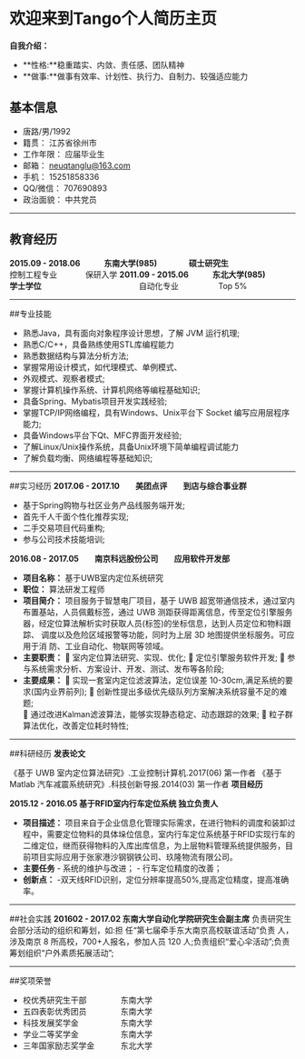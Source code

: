 # 欢迎来到Tango个人简历主页
**自我介绍：**
- **性格:**稳重踏实、内敛、责任感、团队精神 
- **做事:**做事有效率、计划性、执行力、自制力、较强适应能力

## 基本信息

- 唐路/男/1992
- 籍贯：    江苏省徐州市
- 工作年限： 应届毕业生
- 邮箱： neuqtanglu@163.com
- 手机： 15251858336
- QQ/微信：   707690893
- 政治面貌：  中共党员

-------------------
## 教育经历

 **2015.09 - 2018.06　　　东南大学(985)　　　　硕士研究生**
　　　　　　　　　　　　控制工程专业      　　　   保研入学
**2011.09 - 2015.06　　　东北大学(985)　　　　学士学位**
　　　　　　　　　　　　自动化专业　　　　　Top 5%

-------------------
##专业技能
- 熟悉Java，具有面向对象程序设计思想，了解 JVM 运行机理;
- 熟悉C/C++，具备熟练使用STL库编程能力
- 熟悉数据结构与算法分析方法;
- 掌握常用设计模式，如代理模式、单例模式、
- 外观模式、观察者模式;
-  掌握计算机操作系统、计算机网络等编程基础知识;
- 具备Spring、Mybatis项目开发实践经验;
- 掌握TCP/IP网络编程，具有Windows、Unix平台下 Socket 编写应用层程序能力;
- 具备Windows平台下Qt、MFC界面开发经验;
- 了解Linux/Unix操作系统，具备Unix环境下简单编程调试能力
- 了解负载均衡、网络编程等基础知识;

-------------------
##实习经历
**2017.06 - 2017.10　　美团点评　　到店与综合事业群**
-  基于Spring购物与社区业务产品线服务端开发;
-  首先千人千面个性化推荐实现;
-  二手交易项目代码重构;
-  参与公司技术技能培训;

**2016.08 - 2017.05　　南京科远股份公司　　应用软件开发部**
- **项目名称：**  基于UWB室内定位系统研究
- **职位：**  算法研发工程师
- **项目简介：**  项目服务于智慧电厂项目，基于 UWB 超宽带通信技术，通过室内 布置基站，人员佩戴标签，通过 UWB 测距获得距离信息，传至定位引擎服务 器，经定位算法解析实时获取人员(标签)的坐标信息，达到人员定位和物料跟踪、 调度以及危险区域报警等功能，同时为上层 3D 地图提供坐标服务。可应用于消 防、工业自动化、物联网等领域。
- **主要职责：**
      室内定位算法研究、实现、优化;
      定位引擎服务软件开发;
      参与系统需求分析、方案设计、开发、测试、发布等各阶段;
- **主要成果：**
    实现一套室内定位滤波算法，定位误差 10-30cm,满足系统的要求(国内业界前列); 
    创新性提出多级优先级队列方案解决系统容量不足的难题;  
    通过改进Kalman滤波算法，能够实现静态稳定、动态跟踪的效果;
    粒子群算法优化，改善定位耗时特性;

-------------------
##科研经历
**发表论文**

《基于 UWB 室内定位算法研究》.工业控制计算机.2017(06) 第一作者
《基于 Matlab 汽车减震系统研究》.科技创新导报.2014(03)      第一作者
**项目经历**

**2015.12 - 2016.05   基于RFID室内行车定位系统           独立负责人**
- **项目描述：**
 项目来自于企业信息化管理实际需求，在进行物料的调度和装卸过程中，需要定位物料的具体垛位信息，室内行车定位系统基于RFID实现行车的二维定位，继而获得物料的入库出库信息，为上层物料管理系统提供服务，目前项目实际应用于张家港沙钢钢铁公司、玖隆物流有限公司。
- **主要任务**
	     - 系统的维护与改进；
	     - 行车定位精度的改善；
- **创新点：**
	 -双天线RFID识别，定位分辨率提高50%,提高定位精度，提高准确率。


-------------------
##社会实践
**201602 - 2017.02    东南大学自动化学院研究生会副主席**
负责研究生会部分活动的组织和筹划，如:担 任“第七届牵手东大南京高校联谊活动”负责 人，涉及南京 8 所高校，700+人报名，参加人员 120 人;负责组织“爱心伞活动”;负责筹划组织“户外素质拓展活动”;

-------------------
##奖项荣誉
- 校优秀研究生干部 　　　　东南大学 
- 五四表彰优秀团员 　　　　东南大学 
- 科技发展奖学金 　　　　　东南大学
- 学业二等奖学金　　　　　 东南大学 
-  三年国家励志奖学金　　　 东北大学
